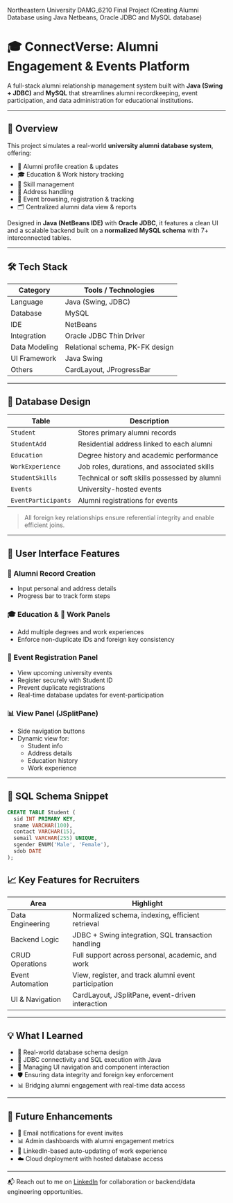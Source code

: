 Northeastern University DAMG_6210 Final Project (Creating Alumni Database using Java Netbeans, Oracle JDBC and MySQL database)

# 🎓 ConnectVerse: Alumni Engagement & Events Platform

A full-stack alumni relationship management system built with **Java (Swing + JDBC)** and **MySQL** that streamlines alumni recordkeeping, event participation, and data administration for educational institutions.

---

## 📌 Overview

This project simulates a real-world **university alumni database system**, offering:

- 👤 Alumni profile creation & updates  
- 🎓 Education & Work history tracking  
- 🧠 Skill management  
- 📍 Address handling  
- 📅 Event browsing, registration & tracking  
- 🗂️ Centralized alumni data view & reports  

Designed in **Java (NetBeans IDE)** with **Oracle JDBC**, it features a clean UI and a scalable backend built on a **normalized MySQL schema** with 7+ interconnected tables.

---

## 🛠 Tech Stack

| Category         | Tools / Technologies            |
|------------------|---------------------------------|
| Language         | Java (Swing, JDBC)              |
| Database         | MySQL                           |
| IDE              | NetBeans                        |
| Integration      | Oracle JDBC Thin Driver         |
| Data Modeling    | Relational schema, PK-FK design |
| UI Framework     | Java Swing                      |
| Others           | CardLayout, JProgressBar        |

---

## 🧱 Database Design

| Table             | Description                                            |
|------------------|--------------------------------------------------------|
| `Student`         | Stores primary alumni records                         |
| `StudentAdd`      | Residential address linked to each alumni             |
| `Education`       | Degree history and academic performance               |
| `WorkExperience`  | Job roles, durations, and associated skills           |
| `StudentSkills`   | Technical or soft skills possessed by alumni          |
| `Events`          | University-hosted events                              |
| `EventParticipants` | Alumni registrations for events                     |

> All foreign key relationships ensure referential integrity and enable efficient joins.

---

## 🎨 User Interface Features

### 🧍 Alumni Record Creation
- Input personal and address details
- Progress bar to track form steps

### 🎓 Education & 🏢 Work Panels
- Add multiple degrees and work experiences
- Enforce non-duplicate IDs and foreign key consistency

### 📅 Event Registration Panel
- View upcoming university events
- Register securely with Student ID
- Prevent duplicate registrations
- Real-time database updates for event-participation

### 📊 View Panel (JSplitPane)
- Side navigation buttons
- Dynamic view for:
  - Student info
  - Address details
  - Education history
  - Work experience

---

## 🧪 SQL Schema Snippet

```sql
CREATE TABLE Student (
  sid INT PRIMARY KEY,
  sname VARCHAR(100),
  contact VARCHAR(15),
  semail VARCHAR(255) UNIQUE,
  sgender ENUM('Male', 'Female'),
  sdob DATE
);
```

## 📈 Key Features for Recruiters

| Area              | Highlight                                                  |
|-------------------|------------------------------------------------------------|
| Data Engineering  | Normalized schema, indexing, efficient retrieval           |
| Backend Logic     | JDBC + Swing integration, SQL transaction handling         |
| CRUD Operations   | Full support across personal, academic, and work           |
| Event Automation  | View, register, and track alumni event participation       |
| UI & Navigation   | CardLayout, JSplitPane, event-driven interaction           |

---

## 💡 What I Learned

- 💾 Real-world database schema design  
- 🔗 JDBC connectivity and SQL execution with Java  
- 🧰 Managing UI navigation and component interaction  
- 🛡️ Ensuring data integrity and foreign key enforcement  
- 📊 Bridging alumni engagement with real-time data access  

---

## 🔮 Future Enhancements

- 📧 Email notifications for event invites  
- 📊 Admin dashboards with alumni engagement metrics  
- 🔗 LinkedIn-based auto-updating of work experience  
- ☁️ Cloud deployment with hosted database access  

---

📬 Reach out to me on [LinkedIn](https://www.linkedin.com/in/je-pulipati/) for collaboration or backend/data engineering opportunities.
